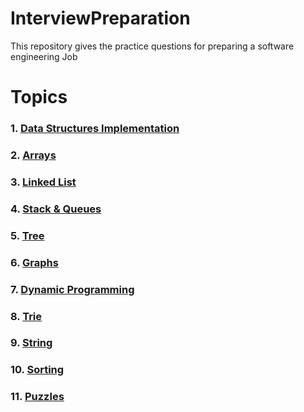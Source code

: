 
# InterviewPreparation

This repository gives the practice questions for preparing a software engineering Job

# Topics
### 1. [Data Structures Implementation]()
### 2. [Arrays]()
### 3. [Linked List]()
### 4. [Stack & Queues]()
### 5. [Tree]()
### 6. [Graphs]()
### 7. [Dynamic Programming]()
### 8. [Trie]()
### 9. [String]()
### 10. [Sorting]()
### 11. [Puzzles]()


